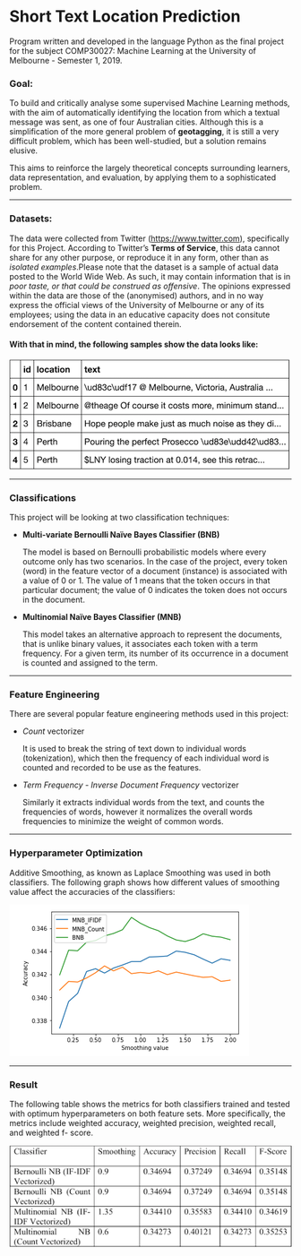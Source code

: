 # Short Text Location Prediction
Program written and developed in the language Python as the final project for the subject COMP30027: Machine Learning at the University of Melbourne - Semester 1, 2019.

### Goal: 
To build and critically analyse some supervised Machine Learning methods, with the aim of automatically identifying the location from which a textual message was sent, as one of four Australian cities. Although this is a simplification of the more general problem of **geotagging**, it is still a very difficult problem, which has been well-studied, but a solution remains elusive.

This aims to reinforce the largely theoretical concepts surrounding learners, data representation, and evaluation, by applying them to a sophisticated problem. 

---

### Datasets:
The data were collected from Twitter (https://www.twitter.com), specifically for this Project. According to Twitter’s **Terms of Service**, this data cannot share for any other purpose, or reproduce it in any form, other than as _isolated examples_.Please note that the dataset is a sample of actual data posted to the World Wide Web. As such, it may contain information that is in _poor taste, or that could be construed as offensive_. The opinions expressed within the data are those of the (anonymised) authors, and in no way express the official views of the University of Melbourne or any of its employees; using the data in an educative capacity does not consitute endorsement of the content contained therein.

#### With that in mind, the following samples show the data looks like: 
  ![text-example](https://raw.githubusercontent.com/nickangmc/tweet-location-prediction/master/readme-images/text-example.png)

---

### Classifications
This project will be looking at two classification techniques:

- **Multi-variate Bernoulli Naïve Bayes Classifier (BNB)**

    The model is based on Bernoulli probabilistic models where every outcome only has two scenarios. In the case of the project, every token (word) in the feature vector of a document (instance) is associated with a value of 0 or 1. The value of 1 means that the token occurs in that particular document; the value of 0 indicates the token does not occurs in the document.
    
- **Multinomial Naïve Bayes Classifier (MNB)**

    This model takes an alternative approach to represent the documents, that is unlike binary values, it associates each token with a term frequency. For a given term, its number of its occurrence in a document is counted and assigned to the term.

--- 

### Feature Engineering
There are several popular feature engineering methods used in this project:

- _Count_ vectorizer 

    It is used to break the string of text down to individual words (tokenization), which then the frequency of each individual word is counted and recorded to be use as the features.
    
- _Term Frequency - Inverse Document Frequency_ vectorizer 

    Similarly it extracts individual words from the text, and counts the frequencies of words, however it normalizes the overall words frequencies to minimize the weight of common words.
    
--- 

###  Hyperparameter Optimization
Additive Smoothing, as known as Laplace Smoothing was used in both classifiers. The following graph shows how different values of smoothing value affect the accuracies of the classifiers: 

  ![additive-smoothing](https://raw.githubusercontent.com/nickangmc/tweet-location-prediction/master/readme-images/additive-smoothing.png)

---

### Result
The following table shows the metrics for both classifiers trained and tested with optimum hyperparameters on both feature sets. More specifically, the metrics include weighted accuracy, weighted precision, weighted recall, and weighted f- score.

![result](https://raw.githubusercontent.com/nickangmc/tweet-location-prediction/master/readme-images/result.png)


